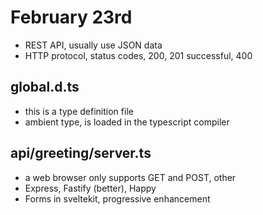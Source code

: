 # February 23rd

- REST API, usually use JSON data
- HTTP protocol, status codes, 200, 201 successful, 400 

## global.d.ts

- this is a type definition file
- ambient type, is loaded in the typescript compiler

## api/greeting/server.ts

- a web browser only supports GET and POST, other 
- Express, Fastify (better), Happy
- Forms in sveltekit, progressive enhancement